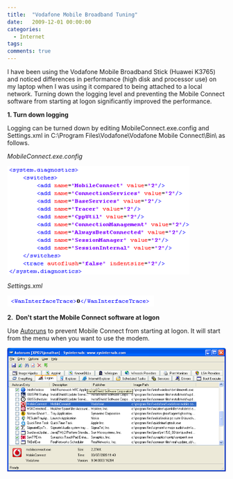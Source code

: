 ```yaml
---
title:  "Vodafone Mobile Broadband Tuning"
date:   2009-12-01 00:00:00
categories:
  - Internet
tags:
comments: true
---
```


I have been using the Vodafone Mobile Broadband Stick (Huawei K3765) and noticed differences in performance (high disk and processor use) on my laptop when I was using it compared to being attached to a local network. Turning down the logging level and preventing the Mobile Connect software from starting at logon significantly improved the performance.

**1. Turn down logging**

Logging can be turned down by editing MobileConnect.exe.config and Settings.xml in C:\Program Files\Vodafone\Vodafone Mobile Connect\Bin\ as follows.

*MobileConnect.exe.config*

![](/assets/blog/vodafone-mobile-broadband-tuning/mobileconnect-exe-config.png "MobileConnect.exe.config")

*Settings.xml*

![](/assets/blog/vodafone-mobile-broadband-tuning/settings-xml.png "Settings.xml")

**2.  Don't start the Mobile Connect software at logon**

Use <a href="http://technet.microsoft.com/en-us/sysinternals/bb963902.aspx">Autoruns</a> to prevent Mobile Connect from starting at logon. It will start from the menu when you want to use the modem.

![](/assets/blog/vodafone-mobile-broadband-tuning/autorunsmobileconnect.png)
